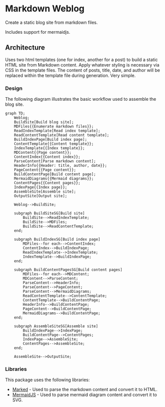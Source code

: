 # Markdown Weblog

Create a static blog site from markdown files.

Includes support for mermaidjs.

## Architecture

Uses two html templates (one for index, another for a post) to build a static
HTML site from Markdown content. Apply whatever styling is necessary via CSS
in the template files. The content of posts, title, date, and author will be
replaced within the template file during generation. Very simple.

### Design

The following diagram illustrates the basic workflow used to assemble the blog
site.

```mermaid
graph TD;
    Weblog;
    BuildSite[Build blog site];
    MDFiles{{Enumerate markdown files}};
    ReadIndexTemplate[Read index template];
    ReadContentTemplate[Read content template];
    BuildIndexPage[Build index page];
    ContentTemplate{{Content template}};
    IndexTemplate{{Index template}};
    MDContent{{Page content}};
    ContentIndex{{Content index}};
    ParseContent[Parse markdown content];
    HeaderInfo{{Header: title, author, date}};
    PageContent{{Page content}};
    BuildContentPage[Build content page];
    MermaidDiagrams{{Mermaid diagrams}};
    ContentPages{{Content pages}};
    IndexPage{{Index page}};
    AssembleSite[Assemble site];
    OutputSite[Output site];

    Weblog-->BuildSite;

    subgraph BuildSiteSG[Build site]
        BuildSite-->ReadIndexTemplate;
        BuildSite-->MDFiles;
        BuildSite-->ReadContentTemplate;
    end;

    subgraph BuildIndexSG[Build index page]
        MDFiles--for each-->ContentIndex;
        ContentIndex-->BuildIndexPage;
        ReadIndexTemplate-->IndexTemplate;
        IndexTemplate-->BuildIndexPage;
    end;

    subgraph BuildContentPagesSG[Build content pages]
        MDFiles--for each-->MDContent;
        MDContent-->ParseContent;
        ParseContent-->HeaderInfo;
        ParseContent-->PageContent;
        ParseContent-->MermaidDiagrams;
        ReadContentTemplate-->ContentTemplate;
        ContentTemplate-->BuildContentPage;
        HeaderInfo-->BuildContentPage;
        PageContent-->BuildContentPage;
        MermaidDiagrams-->BuildContentPage;
    end;
    
    subgraph AssembleSiteSG[Assemble site]
        BuildIndexPage-->IndexPage;
        BuildContentPage-->ContentPages;
        IndexPage-->AssembleSite;
        ContentPages-->AssembleSite;
    end;

    AssembleSite-->OutputSite;
```

### Libraries

This package uses the following libraries:

* [Marked](https://www.npmjs.com/package/marked) - Used to parse the markdown
content and convert it to HTML.
* [MermaidJS](https://www.npmjs.com/package/mermaid) - Used to parse mermaid
diagram content and convert it to SVG.
